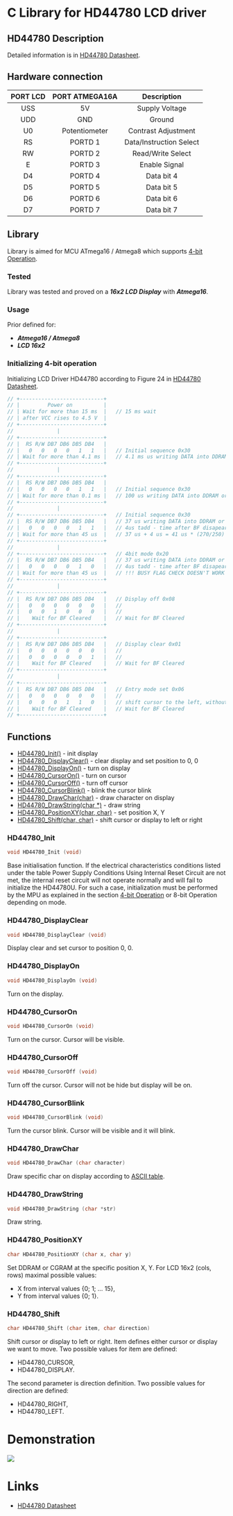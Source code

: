 # C Library for HD44780 LCD driver

## HD44780 Description
Detailed information is in [HD44780 Datasheet](https://www.sparkfun.com/datasheets/LCD/HD44780.pdf).

## Hardware connection
| PORT LCD | PORT ATMEGA16A | Description |
| :---: | :---: |  :---: |
| USS | 5V | Supply Voltage |
| UDD | GND | Ground |
| U0 | Potentiometer | Contrast Adjustment |
| RS | PORTD 1 | Data/Instruction Select |
| RW | PORTD 2 | Read/Write Select |
| E | PORTD 3 | Enable Signal |
| D4 | PORTD 4 | Data bit 4 |
| D5 | PORTD 5 | Data bit 5 |
| D6 | PORTD 6 | Data bit 6 |
| D7 | PORTD 7 | Data bit 7 |

## Library
Library is aimed for MCU ATmega16 / Atmega8 which supports [4-bit Operation](#initializing-4-bit-operation).

### Tested
Library was tested and proved on a **_16x2 LCD Display_** with **_Atmega16_**.

### Usage
Prior defined for:
- **_Atmega16 / Atmega8_**
- **_LCD 16x2_**

### Initializing 4-bit operation

Initializing LCD Driver HD44780 according to Figure 24 in [HD44780 Datasheet](https://www.sparkfun.com/datasheets/LCD/HD44780.pdf).
 ```c
// +---------------------------+
// |         Power on          |
// | Wait for more than 15 ms  |   // 15 ms wait
// | after VCC rises to 4.5 V  |
// +---------------------------+
//              |
// +---------------------------+ 
// |  RS R/W DB7 DB6 DB5 DB4   |
// |   0   0   0   0   1   1   |   // Initial sequence 0x30
// | Wait for more than 4.1 ms |   // 4.1 ms us writing DATA into DDRAM or CGRAM
// +---------------------------+
//              |
// +---------------------------+
// |  RS R/W DB7 DB6 DB5 DB4   |
// |   0   0   0   0   1   1   |   // Initial sequence 0x30
// | Wait for more than 0.1 ms |   // 100 us writing DATA into DDRAM or CGRAM
// +---------------------------+
//              |
// +---------------------------+   // Initial sequence 0x30
// |  RS R/W DB7 DB6 DB5 DB4   |   // 37 us writing DATA into DDRAM or CGRAM
// |   0   0   0   0   1   1   |   // 4us tadd - time after BF disapeared
// | Wait for more than 45 us  |   // 37 us + 4 us = 41 us * (270/250) = 45us
// +---------------------------+
//              |
// +---------------------------+   // 4bit mode 0x20
// |  RS R/W DB7 DB6 DB5 DB4   |   // 37 us writing DATA into DDRAM or CGRAM
// |   0   0   0   0   1   0   |   // 4us tadd - time after BF disapeared
// | Wait for more than 45 us  |   // !!! BUSY FLAG CHECK DOESN'T WORK CORRECTLY !!!
// +---------------------------+
//              |
// +---------------------------+
// |  RS R/W DB7 DB6 DB5 DB4   |   // Display off 0x08
// |   0   0   0   0   0   0   |   // 
// |   0   0   1   0   0   0   |   // 
// |    Wait for BF Cleared    |   // Wait for BF Cleared
// +---------------------------+
//              |
// +---------------------------+
// |  RS R/W DB7 DB6 DB5 DB4   |   // Display clear 0x01
// |   0   0   0   0   0   0   |   //
// |   0   0   0   0   0   1   |   //
// |    Wait for BF Cleared    |   // Wait for BF Cleared
// +---------------------------+
//              |
// +---------------------------+
// |  RS R/W DB7 DB6 DB5 DB4   |   // Entry mode set 0x06
// |   0   0   0   0   0   0   |   // 
// |   0   0   0   1   1   0   |   // shift cursor to the left, without text shifting
// |    Wait for BF Cleared    |   // Wait for BF Cleared
// +---------------------------+
```
## Functions

- [HD44780_Init()](#hd44780_init) - init display
- [HD44780_DisplayClear()](#hd44780_displayclear) - clear display and set position to 0, 0
- [HD44780_DisplayOn()](#hd44780_displayon) - turn on display
- [HD44780_CursorOn()](#hd44780_cursoron) - turn on cursor
- [HD44780_CursorOff()](#hd44780_cursoroff) - turn off cursor
- [HD44780_CursorBlink()](#hd44780_cursorblink) - blink the cursor blink
- [HD44780_DrawChar(char)](#hd44780_drawchar) - draw character on display
- [HD44780_DrawString(char *)](#hd44780_drawstring) - draw string
- [HD44780_PositionXY(char, char)](#hd44780_positionxy) - set position X, Y
- [HD44780_Shift(char, char)](#hd44780_shift) - shift cursor or display to left or right

### HD44780_Init
```c
void HD44780_Init (void)
```
Base initialisation function. If the electrical characteristics conditions listed under the table Power Supply Conditions Using
Internal Reset Circuit are not met, the internal reset circuit will not operate normally and will fail to initialize the HD44780U. For such a case, initialization must be performed by the MPU as explained in the section [4-bit Operation](#4-bit-operation) or 8-bit Operation depending on mode.

### HD44780_DisplayClear
```c
void HD44780_DisplayClear (void)
```
Display clear and set cursor to position 0, 0.

### HD44780_DisplayOn
```c
void HD44780_DisplayOn (void)
```
Turn on the display.

### HD44780_CursorOn
```c
void HD44780_CursorOn (void)
```
Turn on the cursor. Cursor will be visible.

### HD44780_CursorOff
```c
void HD44780_CursorOff (void)
```
Turn off the cursor. Cursor will not be hide but display will be on.

### HD44780_CursorBlink
```c
void HD44780_CursorBlink (void)
```
Turn the cursor blink. Cursor will be visible and it will blink.

### HD44780_DrawChar
```c
void HD44780_DrawChar (char character)
```
Draw specific char on display according to [ASCII table](http://www.asciitable.com/).

### HD44780_DrawString
```c
void HD44780_DrawString (char *str)
```
Draw string.

### HD44780_PositionXY
```c
char HD44780_PositionXY (char x, char y)
```
Set DDRAM or CGRAM at the specific position X, Y. For LCD 16x2 (cols, rows) maximal possible values:
- X from interval values {0; 1; ... 15},
- Y from interval values {0; 1}.

### HD44780_Shift
```c
char HD44780_Shift (char item, char direction)
```
Shift cursor or display to left or right.
Item defines either cursor or display we want to move. Two possible values for item are defined:
- HD44780_CURSOR, 
- HD44780_DISPLAY.

The second parameter is direction definition. Two possible values for direction are defined:
- HD44780_RIGHT,
- HD44780_LEFT.

# Demonstration
<img src="image/lcd.png" />

# Links
- [HD44780 Datasheet](https://www.sparkfun.com/datasheets/LCD/HD44780.pdf)

